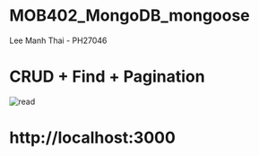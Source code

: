 # MOB402_MongoDB_mongoose
Lee Manh Thai - PH27046

# CRUD + Find + Pagination
![read](https://user-images.githubusercontent.com/97508647/228210824-13254e52-6d1e-4879-a0fb-b41e946446e0.png)

# http://localhost:3000

